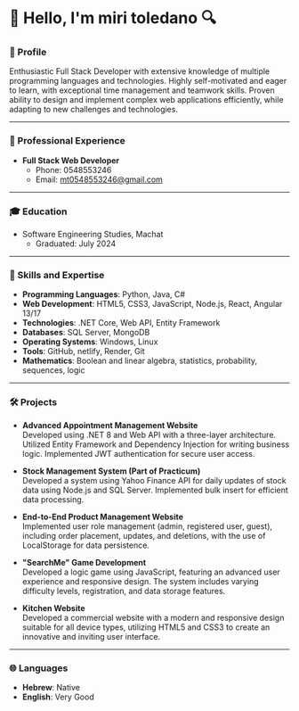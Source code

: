 
# 👋 Hello, I'm miri toledano 🔍

### 🌟 Profile
Enthusiastic Full Stack Developer with extensive knowledge of multiple programming languages and technologies. Highly self-motivated and eager to learn, with exceptional time management and teamwork skills. Proven ability to design and implement complex web applications efficiently, while adapting to new challenges and technologies.

---

### 💼 Professional Experience
- **Full Stack Web Developer**  
  - Phone: 0548553246  
  - Email: mt0548553246@gmail.com

---

### 🎓 Education
- Software Engineering Studies, Machat  
  - Graduated: July 2024

---

### 🔧 Skills and Expertise
- **Programming Languages**: Python, Java, C#
- **Web Development**: HTML5, CSS3, JavaScript, Node.js, React, Angular 13/17
- **Technologies**: .NET Core, Web API, Entity Framework
- **Databases**: SQL Server, MongoDB
- **Operating Systems**: Windows, Linux
- **Tools**: GitHub, netlify, Render, Git
- **Mathematics**: Boolean and linear algebra, statistics, probability, sequences, logic

---

### 🛠️ Projects
- **Advanced Appointment Management Website**  
  Developed using .NET 8 and Web API with a three-layer architecture. Utilized Entity Framework and Dependency Injection for writing business logic. Implemented JWT authentication for secure user access.

- **Stock Management System (Part of Practicum)**  
  Developed a system using Yahoo Finance API for daily updates of stock data using Node.js and SQL Server. Implemented bulk insert for efficient data processing.

- **End-to-End Product Management Website**  
  Implemented user role management (admin, registered user, guest), including order placement, updates, and deletions, with the use of LocalStorage for data persistence.

- **"SearchMe" Game Development**  
  Developed a logic game using JavaScript, featuring an advanced user experience and responsive design. The system includes varying difficulty levels, registration, and data storage features.

- **Kitchen Website**  
  Developed a commercial website with a modern and responsive design suitable for all device types, utilizing HTML5 and CSS3 to create an innovative and inviting user interface.

---

### 🌐 Languages
- **Hebrew**: Native  
- **English**: Very Good  
